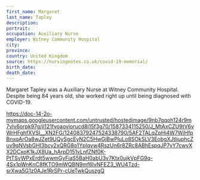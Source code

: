 ```yaml
---
first_name: Margaret
last_name: Tapley
description: 
portrait: 
occupation: Auxiliary Nurse
employer: Witney Community Hospital
city: 
province: 
country: United Kingdom
source: https://nursingnotes.co.uk/covid-19-memorial/
birth_date: 
death_date: 
---
```


Margaret Tapley was a Auxiliary Nurse at Witney Community Hospital. Despite being 84 years old, she worked right up until being diagnosed with COVID-19. 

https://doc-14-2o-mymaps.googleusercontent.com/untrusted/hostedimage/9nb7gqoh124r9m7vlv6orpk97g/jl121fvoaoviorucd8i15f3g70/1587334115250/J_MtAxCZU9tV6vWrHFghfXVSI__XN2FG/12408379247524338790/5AF2TALqZpHi4W7WiHfpBnxqArOa8wJZet9UQySgcEyN2C5HwGjBwPluLo8SOkSLV3EobgXJtIjuphcZuv9qNVsbGHI3bcy2xQRG8o1YpIqyw4RszUn6r8ZRc8ABhEspqJP7yY7cwvXX2DCxoK1kJX8Ua_hArpD151vLnfZNf0K-PtTSvWPxErdt5wwmGyFiaS5BaH0abU3v7Ktx0ujkVpFG9q-4Sx1pWnKnC8fKTO9mWQBN9mf6IvNFEZ3_WU4Tzd-srXwa5G1z0AJe1RrSPr-cUeTwkQuszgQ